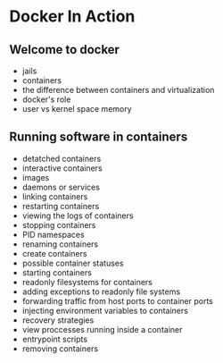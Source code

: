 # Docker In Action

## Welcome to docker

- jails
- containers
- the difference between containers and virtualization
- docker's role
- user vs kernel space memory

## Running software in containers

- detatched containers
- interactive containers
- images
- daemons or services
- linking containers
- restarting containers
- viewing the logs of containers
- stopping containers
- PID namespaces
- renaming containers
- create containers
- possible container statuses
- starting containers
- readonly filesystems for containers
- adding exceptions to readonly file systems
- forwarding traffic from host ports to container ports
- injecting environment variables to containers
- recovery strategies
- view proccesses running inside a container
- entrypoint scripts
- removing containers
